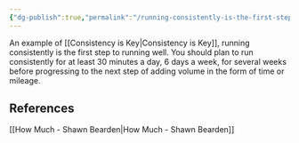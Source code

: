 ```yaml
---
{"dg-publish":true,"permalink":"/running-consistently-is-the-first-step-to-running-well/","created":"2024-03-05T20:33:24.000-05:00","updated":"2024-03-05T20:33:24.000-05:00"}
---
```


An example of [[Consistency is Key\|Consistency is Key]], running consistently is the first step to running well. You should plan to run consistently for at least 30 minutes a day, 6 days a week, for several weeks before progressing to the next step of adding volume in the form of time or mileage.

## References

[[How Much - Shawn Bearden\|How Much - Shawn Bearden]]
